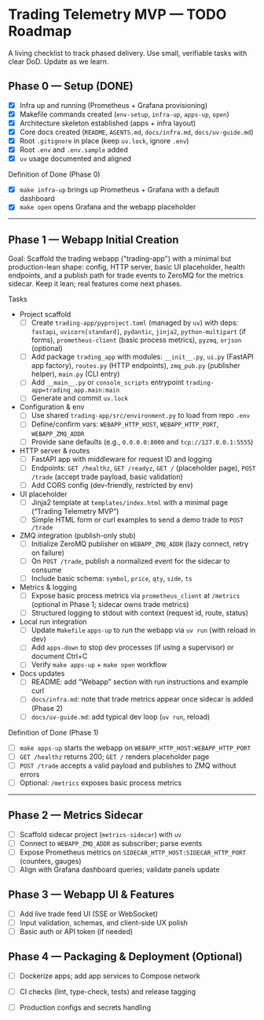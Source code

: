 # Trading Telemetry MVP — TODO Roadmap

A living checklist to track phased delivery. Use small, verifiable tasks with clear DoD. Update as we learn.

## Phase 0 — Setup (DONE)

- [x] Infra up and running (Prometheus + Grafana provisioning)
- [x] Makefile commands created (`env-setup`, `infra-up`, `apps-up`, `open`)
- [x] Architecture skeleton established (apps + infra layout)
- [x] Core docs created (`README`, `AGENTS.md`, `docs/infra.md`, `docs/uv-guide.md`)
- [x] Root `.gitignore` in place (keep `uv.lock`, ignore `.env`)
- [x] Root `.env` and `.env.sample` added
- [x] `uv` usage documented and aligned

Definition of Done (Phase 0)
- [x] `make infra-up` brings up Prometheus + Grafana with a default dashboard
- [x] `make open` opens Grafana and the webapp placeholder

---

## Phase 1 — Webapp Initial Creation

Goal: Scaffold the trading webapp ("trading-app") with a minimal but production-lean shape: config, HTTP server, basic UI placeholder, health endpoints, and a publish path for trade events to ZeroMQ for the metrics sidecar. Keep it lean; real features come next phases.

Tasks

- Project scaffold
  - [ ] Create `trading-app/pyproject.toml` (managed by `uv`) with deps: `fastapi`, `uvicorn[standard]`, `pydantic`, `jinja2`, `python-multipart` (if forms), `prometheus-client` (basic process metrics), `pyzmq`, `orjson` (optional)
  - [ ] Add package `trading_app` with modules: `__init__.py`, `ui.py` (FastAPI app factory), `routes.py` (HTTP endpoints), `zmq_pub.py` (publisher helper), `main.py` (CLI entry)
  - [ ] Add `__main__.py` or `console_scripts` entrypoint `trading-app=trading_app.main:main`
  - [ ] Generate and commit `uv.lock`

- Configuration & env
  - [ ] Use shared `trading-app/src/environment.py` to load from repo `.env`
  - [ ] Define/confirm vars: `WEBAPP_HTTP_HOST`, `WEBAPP_HTTP_PORT`, `WEBAPP_ZMQ_ADDR`
  - [ ] Provide sane defaults (e.g., `0.0.0.0:8000` and `tcp://127.0.0.1:5555`)

- HTTP server & routes
  - [ ] FastAPI app with middleware for request ID and logging
  - [ ] Endpoints: `GET /healthz`, `GET /readyz`, `GET /` (placeholder page), `POST /trade` (accept trade payload, basic validation)
  - [ ] Add CORS config (dev-friendly, restricted by env)

- UI placeholder
  - [ ] Jinja2 template at `templates/index.html` with a minimal page (“Trading Telemetry MVP”)
  - [ ] Simple HTML form or curl examples to send a demo trade to `POST /trade`

- ZMQ integration (publish-only stub)
  - [ ] Initialize ZeroMQ publisher on `WEBAPP_ZMQ_ADDR` (lazy connect, retry on failure)
  - [ ] On `POST /trade`, publish a normalized event for the sidecar to consume
  - [ ] Include basic schema: `symbol`, `price`, `qty`, `side`, `ts`

- Metrics & logging
  - [ ] Expose basic process metrics via `prometheus_client` at `/metrics` (optional in Phase 1; sidecar owns trade metrics)
  - [ ] Structured logging to stdout with context (request id, route, status)

- Local run integration
  - [ ] Update `Makefile` `apps-up` to run the webapp via `uv run` (with reload in dev)
  - [ ] Add `apps-down` to stop dev processes (if using a supervisor) or document Ctrl+C
  - [ ] Verify `make apps-up` + `make open` workflow

- Docs updates
  - [ ] README: add “Webapp” section with run instructions and example curl
  - [ ] `docs/infra.md`: note that trade metrics appear once sidecar is added (Phase 2)
  - [ ] `docs/uv-guide.md`: add typical dev loop (`uv run`, reload)

Definition of Done (Phase 1)
- [ ] `make apps-up` starts the webapp on `WEBAPP_HTTP_HOST:WEBAPP_HTTP_PORT`
- [ ] `GET /healthz` returns 200; `GET /` renders placeholder page
- [ ] `POST /trade` accepts a valid payload and publishes to ZMQ without errors
- [ ] Optional: `/metrics` exposes basic process metrics

---

## Phase 2 — Metrics Sidecar

- [ ] Scaffold sidecar project (`metrics-sidecar`) with `uv`
- [ ] Connect to `WEBAPP_ZMQ_ADDR` as subscriber; parse events
- [ ] Expose Prometheus metrics on `SIDECAR_HTTP_HOST:SIDECAR_HTTP_PORT` (counters, gauges)
- [ ] Align with Grafana dashboard queries; validate panels update

## Phase 3 — Webapp UI & Features

- [ ] Add live trade feed UI (SSE or WebSocket)
- [ ] Input validation, schemas, and client-side UX polish
- [ ] Basic auth or API token (if needed)

## Phase 4 — Packaging & Deployment (Optional)

- [ ] Dockerize apps; add app services to Compose network
- [ ] CI checks (lint, type-check, tests) and release tagging
- [ ] Production configs and secrets handling

